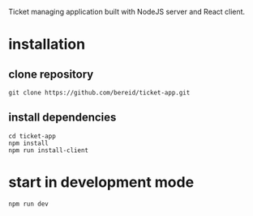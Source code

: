 Ticket managing application built with NodeJS server and React client.

# installation

## clone repository

`git clone https://github.com/bereid/ticket-app.git`

## install dependencies

`cd ticket-app`  
`npm install`  
`npm run install-client`  

# start in development mode

`npm run dev`